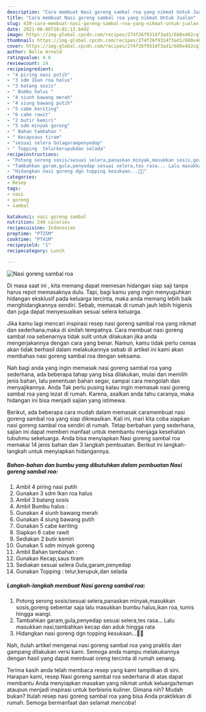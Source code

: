 ```yaml
---
description: "Cara membuat Nasi goreng sambal roa yang nikmat Untuk Jualan"
title: "Cara membuat Nasi goreng sambal roa yang nikmat Untuk Jualan"
slug: 439-cara-membuat-nasi-goreng-sambal-roa-yang-nikmat-untuk-jualan
date: 2021-06-06T16:01:13.644Z
image: https://img-global.cpcdn.com/recipes/274f26f9314f3ad1/680x482cq70/nasi-goreng-sambal-roa-foto-resep-utama.jpg
thumbnail: https://img-global.cpcdn.com/recipes/274f26f9314f3ad1/680x482cq70/nasi-goreng-sambal-roa-foto-resep-utama.jpg
cover: https://img-global.cpcdn.com/recipes/274f26f9314f3ad1/680x482cq70/nasi-goreng-sambal-roa-foto-resep-utama.jpg
author: Belle Arnold
ratingvalue: 4.6
reviewcount: 14
recipeingredient:
- "4 piring nasi putih"
- "3 sdm Ikan roa halus"
- "3 batang sosis"
- " Bumbu halus "
- "4 siunh bawang merah"
- "4 siung bawang putih"
- "5 cabe keriting"
- "6 cabe rawit"
- "2 butir kemiri"
- "5 sdm minyak goreng"
- " Bahan tambahan "
- " Kecapsaus tiram"
- "sesuai selera Gulagarampenyedap"
- " Topping  telurkerupukdan selada"
recipeinstructions:
- "Potong serong sosis/sesuai selera,panaskan minyak,masukkan sosis,goreng sebentar saja lalu masukkan bumbu halus,ikan roa, tumis hingga wangi."
- "Tambahkan garam,gula,penyedap sesuai selera,tes rasa... Lalu masukkan nasi,tambahkan kecap dan aduk hingga rata"
- "Hidangkan nasi goreng dgn topping kesukaan...🤗🤗"
categories:
- Resep
tags:
- nasi
- goreng
- sambal

katakunci: nasi goreng sambal 
nutrition: 240 calories
recipecuisine: Indonesian
preptime: "PT25M"
cooktime: "PT41M"
recipeyield: "1"
recipecategory: Lunch

---
```



![Nasi goreng sambal roa](https://img-global.cpcdn.com/recipes/274f26f9314f3ad1/680x482cq70/nasi-goreng-sambal-roa-foto-resep-utama.jpg)

Di masa  saat ini , kita memang dapat memesan hidangan siap saji tanpa harus repot memasaknya dulu. Tapi, bagi kamu yang ingin menyuguhkan hidangan eksklusif pada keluarga tercinta, maka anda memang lebih baik menghidangkannya sendiri. Sebab, memasak di rumah jauh lebih higienis dan juga dapat menyesuaikan sesuai selera keluarga.

Jika kamu lagi mencari inspirasi resep nasi goreng sambal roa yang nikmat dan sederhana,maka di sinilah tempatnya. Cara membuat nasi goreng sambal roa  sebenarnya tidak sulit untuk dilakukan jika anda mengerjakannya dengan cara yang benar. Namun, kamu tidak perlu cemas akan tidak berhasil dalam melakukannya 
sebab di artikel ini kami akan membahas nasi goreng sambal roa dengan seksama.  



Nah bagi anda yang ingin memasak nasi goreng sambal roa yang sederhana, ada beberapa tahap yang bisa dilakukan, mulai dari memilih jenis bahan, lalu penentuan bahan segar, sampai cara mengolah dan menyajikannya. Anda Tak perlu pusing kalau ingin memasak nasi goreng sambal roa yang lezat di rumah. Karena, asalkan anda  tahu caranya, maka hidangan ini bisa menjadi sajian yang istimewa.

Berikut, ada beberapa cara mudah dalam memasak caramembuat nasi goreng sambal roa yang siap dikreasikan. Kali ini, mari kita coba siapkan nasi goreng sambal roa sendiri di rumah. Tetap berbahan yang sederhana, sajian ini dapat memberi manfaat untuk membantu menjaga kesehatan tubuhmu sekeluarga. Anda bisa menyiapkan Nasi goreng sambal roa memakai 14 jenis bahan dan 3 langkah pembuatan. Berikut ini langkah-langkah untuk menyiapkan hidangannya.

<!--inarticleads1-->

##### Bahan-bahan dan bumbu yang dibutuhkan dalam pembuatan Nasi goreng sambal roa:

1. Ambil 4 piring nasi putih
1. Gunakan 3 sdm Ikan roa halus
1. Ambil 3 batang sosis
1. Ambil  Bumbu halus :
1. Gunakan 4 siunh bawang merah
1. Gunakan 4 siung bawang putih
1. Gunakan 5 cabe keriting
1. Siapkan 6 cabe rawit
1. Sediakan 2 butir kemiri
1. Gunakan 5 sdm minyak goreng
1. Ambil  Bahan tambahan :
1. Gunakan  Kecap,saus tiram
1. Sediakan sesuai selera Gula,garam,penyedap
1. Gunakan  Topping : telur,kerupuk,dan selada




<!--inarticleads2-->

##### Langkah-langkah membuat Nasi goreng sambal roa:

1. Potong serong sosis/sesuai selera,panaskan minyak,masukkan sosis,goreng sebentar saja lalu masukkan bumbu halus,ikan roa, tumis hingga wangi.
1. Tambahkan garam,gula,penyedap sesuai selera,tes rasa... Lalu masukkan nasi,tambahkan kecap dan aduk hingga rata
1. Hidangkan nasi goreng dgn topping kesukaan...🤗🤗




Nah, itulah artikel mengenai  nasi goreng sambal roa  yang praktis dan gampang dilakukan versi kami. Semoga anda mampu melakukannya dengan hasil yang dapat membuat oreng tercinta di rumah senang. 

Terima kasih anda telah membaca resep yang kami tampilkan di sini. Harapan kami, resep  Nasi goreng sambal roa sederhana di atas dapat membantu Anda menyiapkan masakan yang nikmat untuk keluarga/teman ataupun menjadi inspirasi untuk berbisnis kuliner. Gimana nih? Mudah bukan? Itulah resep nasi goreng sambal roa yang bisa Anda praktikkan di rumah. Semoga bermanfaat dan selamat mencoba!

